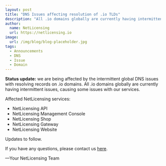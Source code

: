 ```yaml
---
layout: post
title: "DNS Issues affecting resolution of .io TLDs"
description: "All .io domains globally are currently having intermittent issues, causing some issues with our services."
author:
  name: NetLicensing
  url: https://netlicensing.io
image:
  url: /img/blog/blog-placeholder.jpg
tags:
  - Announcements
  - DNS
  - Issue
  - Domain
---
```


**Status update:** we are being affected by the intermittent global DNS issues with resolving records on .io domains.
All .io domains globally are currently having intermittent issues, causing some issues with our services.

Affected NetLicensing services:

- NetLicensing API
- NetLicensing Management Console
- NetLicensing Shop
- NetLicensing Gateway
- NetLicensing Website

Updates to follow.

If you have any questions, please contact us <a href='mailto:netlicensing@labs64.com'>here</a>.

—Your NetLicensing Team
